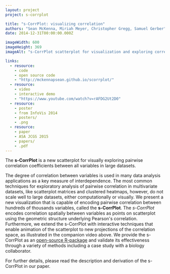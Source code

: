 ```yaml
---
layout: project
project: s-corrplot

title: "s-CorrPlot: visualizing correlation"
authors: "Sean McKenna, Miriah Meyer, Christopher Gregg, Samuel Gerber"
date: 2014-12-31T00:00:00.000Z

imageWidth: 600
imageHeight: 369
imageAlt: "s-CorrPlot scatterplot for visualization and exploring correlation in multidimensional space"

links:
  - resource:
    - code
    - open source code
    - "http://mckennapsean.github.io/scorrplot/"
  - resource:
    - video
    - interactive demo
    - "https://www.youtube.com/watch?v=rAFDG2Ut2D0"
  - resource:
    - poster
    - from InfoVis 2014
    - posters/
    - .png
  - resource:
    - paper
    - ASA JCGS 2015
    - papers/
    - .pdf
---
```


The **s-CorrPlot** is a new scatterplot for visually exploring pairwise correlation coefficients between all variables in large datasets.

The degree of correlation between variables is used in many data analysis applications as a key measure of interdependence. The most common techniques for exploratory analysis of pairwise correlation in multivariate datasets, like scatterplot matrices and clustered heatmaps, however, do not scale well to large datasets, either computationally or visually. We present a new visualization that is capable of encoding pairwise correlation between hundreds of thousands variables, called the **s-CorrPlot**. The *s-CorrPlot* encodes correlation spatially between variables as points on scatterplot using the geometric structure underlying Pearson's correlation. Furthermore, we extend the s-CorrPlot with interactive techniques that enable animation of the scatterplot to new projections of the correlation space, as illustrated in the companion video above. We provide the s-CorrPlot as an [open-source R-package](http://mckennapsean.github.io/scorrplot/) and validate its effectiveness through a variety of methods including a case study with a biology collaborator.

For further details, please read the description and derivation of the s-CorrPlot in our paper.
